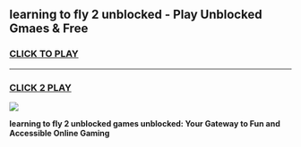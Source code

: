 
## learning to fly 2 unblocked - Play Unblocked Gmaes & Free
<h3>
<a href="https://news.freeplayer.one?title=learning_to_fly_2_unblocked&ref=16F">CLICK TO PLAY</a></h3>
<hr>

<h3>
<a href="https://news.freeplayer.one?title=learning_to_fly_2_unblocked&ref=16F">CLICK 2 PLAY</a>
  
</h3>

<a href="https://news.freeplayer.one?title=learning_to_fly_2_unblocked&ref=16F/"><img src="https://clearcache.store/games.png"></a>


**learning to fly 2 unblocked games unblocked: Your Gateway to Fun and Accessible Online Gaming**
